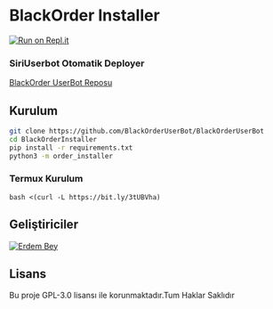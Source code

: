 # BlackOrder Installer

[![Run on Repl.it](https://repl.it/badge/github/ErdemBey1/Siriinstaller)](https://repl.it/github/ErdemBey1/Siriinstaller)

### SiriUserbot Otomatik Deployer

[BlackOrder UserBot Reposu](https://github.com/BlackOrderUserBot/BlackOrderUserBot)

## Kurulum
```sh
git clone https://github.com/BlackOrderUserBot/BlackOrderUserBot
cd BlackOrderInstaller
pip install -r requirements.txt
python3 -m order_installer
```

### Termux Kurulum

``` bash <(curl -L https://bit.ly/3tUBVha) ```

## Geliştiriciler

[![Erdem Bey](https://github.com/erdembey1.png?size=100)](https://t.me/siriuserbot)

## Lisans
Bu proje GPL-3.0 lisansı ile korunmaktadır.Tum Haklar Saklıdır

